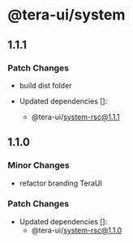 # @tera-ui/system

## 1.1.1

### Patch Changes

- build dist folder

- Updated dependencies []:
  - @tera-ui/system-rsc@1.1.1

## 1.1.0

### Minor Changes

- refactor branding TeraUI

### Patch Changes

- Updated dependencies []:
  - @tera-ui/system-rsc@1.1.0
